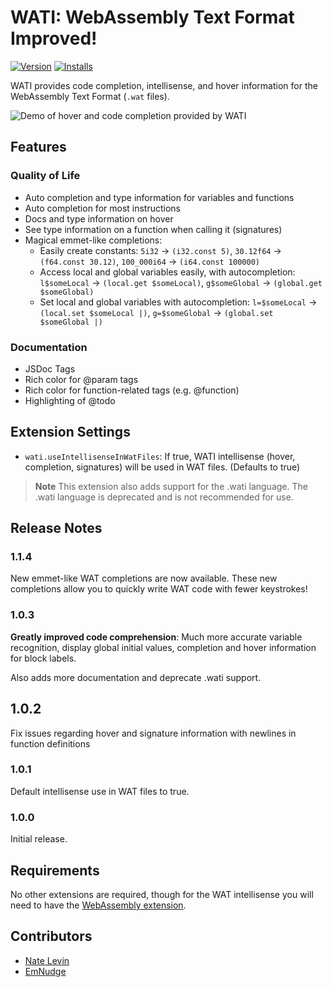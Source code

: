 # WATI: WebAssembly Text Format Improved!

[![Version](https://img.shields.io/visual-studio-marketplace/v/natelevin.wati?label=Version%3A)](https://marketplace.visualstudio.com/items?itemName=natelevin.wati)
[![Installs](https://img.shields.io/visual-studio-marketplace/i/natelevin.wati?label=Installs%3A)](https://marketplace.visualstudio.com/items?itemName=natelevin.wati)

WATI provides code completion, intellisense, and hover information for the WebAssembly Text Format (`.wat` files).

![Demo of hover and code completion provided by WATI](https://raw.githubusercontent.com/NateLevin1/wati/main/extension/demo.gif)

## Features

### Quality of Life

- Auto completion and type information for variables and functions
- Auto completion for most instructions
- Docs and type information on hover
- See type information on a function when calling it (signatures)
- Magical emmet-like completions:
  - Easily create constants: `5i32` -> `(i32.const 5)`, `30.12f64` -> `(f64.const 30.12)`, `100_000i64` -> `(i64.const 100000)`
  - Access local and global variables easily, with autocompletion: `l$someLocal` -> `(local.get $someLocal)`, `g$someGlobal` -> `(global.get $someGlobal)`
  - Set local and global variables with autocompletion: `l=$someLocal` -> `(local.set $someLocal |)`, `g=$someGlobal` -> `(global.set $someGlobal |)`

### Documentation

- JSDoc Tags
- Rich color for @param tags
- Rich color for function-related tags (e.g. @function)
- Highlighting of @todo

## Extension Settings

- `wati.useIntellisenseInWatFiles`: If true, WATI
  intellisense (hover, completion, signatures) will be used
  in WAT files. (Defaults to true)

> **Note**
> This extension also adds support for the .wati language. The .wati language is deprecated and is not recommended for use.

## Release Notes

### 1.1.4

New emmet-like WAT completions are now available. These new completions allow you to quickly write WAT code with fewer keystrokes!

### 1.0.3

**Greatly improved code comprehension**: Much more accurate variable recognition, display global initial values, completion and hover information for block labels.

Also adds more documentation and deprecate .wati support.

## 1.0.2

Fix issues regarding hover and signature information with newlines in function definitions

### 1.0.1

Default intellisense use in WAT files to true.

### 1.0.0

Initial release.

## Requirements

No other extensions are required, though for the WAT intellisense you will need to have the
[WebAssembly extension](https://marketplace.visualstudio.com/items?itemName=dtsvet.vscode-wasm).

## Contributors

- [Nate Levin](https://github.com/NateLevin1)
- [EmNudge](https://github.com/EmNudge)
